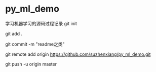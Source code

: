 # py_ml_demo
学习机器学习的源码过程记录
git init

git add .

git commit -m "readme之类"

git remote add origin https://github.com/suzhenxiang/py_ml_demo.git

git push -u origin master
